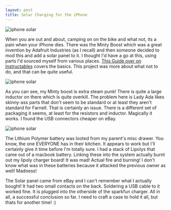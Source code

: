 ```yaml
--- 
layout: post
title: Solar Charging for the iPhone
---
```



![iphone solar](http://2.bp.blogspot.com/-CS4KsIa-R-0/TXAOt0DANsI/AAAAAAAAAx0/Evi4Owg5zsU/s320/DSC_0020.JPG)


When you are out and about, camping on on the bike and what not, its a pain when your iPhone dies. There was the Minty Boost which was a great invention by Adafruit Industries (as I recall) and then someone decided to mod this and add a solar panel to it. I thought I'd have a go at this, using parts I'd sourced myself from various places. <a href="http://www.instructables.com/id/How-to-make-a-solar-iPodiPhone-charger-aka-Might/">This Guide over on Instructables</a> covers the basics. This project was more about what not to do, and that can be quite useful.


![iphone solar](http://4.bp.blogspot.com/-XhgVs4HCbEo/TXAPObjgVJI/AAAAAAAAAx8/zU1Q57pLg1M/s320/DSC_0022.JPG)


As you can see, my Minty boost is extra steam punk! There is quite a large inductor on there which is quite overkill. The problem here is Lady Ada likes skinny-ass parts that don't seem to be standard or at least they aren't standard for Farnell. That is certainly an issue. There is a different set of packaging it seems, at least for the resistors and inductor. Magically it works. I found the USB connectors cheaper on eBay.



![iphone solar](http://3.bp.blogspot.com/-IUoBv98s0fQ/TXAQwB7U1dI/AAAAAAAAAyE/zM1qVLLYpkQ/s320/DSC_0024.JPG)


The Lithium Polymer battery was looted from my parent's misc drawer. You know, the one EVERYONE has in their kitchen. It appears to work but I'll certainly give it time before I'm totally sure. I had a stack of Lipolys that came out of a macbook battery. Linking these into the system actually burnt out my lipoly charger board! It was mad! Actual fire and burning! I don't know what was in these batteries because it attacked the previous owner as well! Madness!


The Solar panel came from eBay and I can't remember what I actually bought! It had two small contacts on the back. Soldering a USB cable to it worked fine. It is plugged into the otherside of the sparkfun charger. All in all, a successful conclusion so far. I need to craft a case to hold it all, but thats for another time! :)
